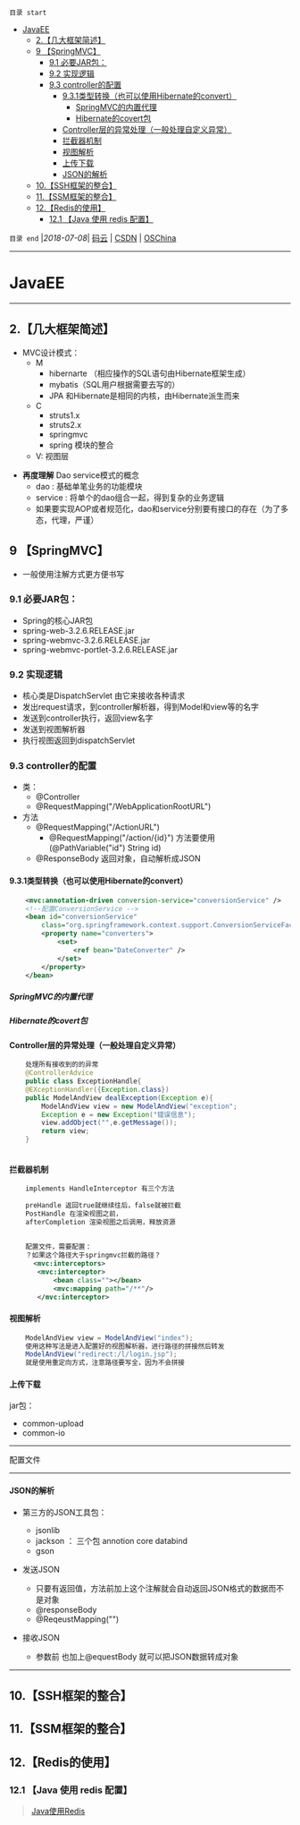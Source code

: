 `目录 start`
 
- [JavaEE](#javaee)
    - [2.【几大框架简述】](#2几大框架简述)
    - [9 【SpringMVC】](#9-springmvc)
        - [9.1 必要JAR包：](#91-必要jar包)
        - [9.2 实现逻辑](#92-实现逻辑)
        - [9.3 controller的配置](#93-controller的配置)
            - [9.3.1类型转换（也可以使用Hibernate的convert）](#931类型转换（也可以使用hibernate的convert）)
                - [SpringMVC的内置代理](#springmvc的内置代理)
                - [Hibernate的covert包](#hibernate的covert包)
            - [Controller层的异常处理（一般处理自定义异常）](#controller层的异常处理（一般处理自定义异常）)
            - [拦截器机制](#拦截器机制)
            - [视图解析](#视图解析)
            - [上传下载](#上传下载)
            - [JSON的解析](#json的解析)
    - [10.【SSH框架的整合】](#10ssh框架的整合)
    - [11.【SSM框架的整合】](#11ssm框架的整合)
    - [12.【Redis的使用】](#12redis的使用)
        - [12.1 【Java 使用 redis 配置】](#121-java-使用-redis-配置)

`目录 end` |_2018-07-08_| [码云](https://gitee.com/gin9) | [CSDN](http://blog.csdn.net/kcp606) | [OSChina](https://my.oschina.net/kcp1104)
****************************************
# JavaEE

*******************
## 2.【几大框架简述】
* MVC设计模式：
    * M
        * hibernarte （相应操作的SQL语句由Hibernate框架生成）
        * mybatis（SQL用户根据需要去写的）
        * JPA 和Hibernate是相同的内核，由Hibernate派生而来
    * C
        * struts1.x
        * struts2.x
        * springmvc  
        * spring  模块的整合
    * V:
        视图层
- **再度理解** Dao service模式的概念
    * dao : 基础单笔业务的功能模块
    * service : 将单个的dao组合一起，得到复杂的业务逻辑
    * 如果要实现AOP或者规范化，dao和service分别要有接口的存在（为了多态，代理，严谨）

## 9 【SpringMVC】
- 一般使用注解方式更方便书写
### 9.1 必要JAR包：
- Spring的核心JAR包
- spring-web-3.2.6.RELEASE.jar
- spring-webmvc-3.2.6.RELEASE.jar
- spring-webmvc-portlet-3.2.6.RELEASE.jar

### 9.2 实现逻辑

- 核心类是DispatchServlet 由它来接收各种请求
- 发出request请求，到controller解析器，得到Model和view等的名字
- 发送到controller执行，返回view名字
- 发送到视图解析器
- 执行视图返回到dispatchServlet

### 9.3 controller的配置
- 类：
   - @Controller
   - @RequestMapping("/WebApplicationRootURL")
- 方法
    - @RequestMapping("/ActionURL")
        - @RequestMapping("/action/{id}") 方法要使用(@PathVariable("id") String id)
    - @ResponseBody 返回对象，自动解析成JSON

#### 9.3.1类型转换（也可以使用Hibernate的convert）

```xml
    <mvc:annotation-driven conversion-service="conversionService" />
    <!--配置ConversionService -->
    <bean id="conversionService"
        class="org.springframework.context.support.ConversionServiceFactoryBean">
        <property name="converters">
            <set>
                <ref bean="DateConverter" />
            </set>
        </property>
    </bean>
```


##### SpringMVC的内置代理

##### Hibernate的covert包

#### Controller层的异常处理（一般处理自定义异常）

```java
    处理所有接收到的的异常
    @ControllerAdvice
    public class ExceptionHandle{
    @EXceptionHandler({Exception.class})
    public ModelAndView dealException(Exception e){
        ModelAndView view = new ModelAndView("exception";
        Exception e = new Exception("错误信息");
        view.addObject("",e.getMessage());
        return view;
    }
    
```

#### 拦截器机制

```xml
    implements HandleInterceptor 有三个方法
    
    preHandle 返回true就继续往后，false就被拦截
    PostHandle 在渲染视图之前，
    afterCompletion 渲染视图之后调用，释放资源
    
    
    配置文件，需要配置：
    ？如果这个路径大于springmvc拦截的路径？
      <mvc:interceptors>
       <mvc:interceptor>
           <bean class=""></bean>
           <mvc:mapping path="/**"/>
       </mvc:interceptor>
```
#### 视图解析
```java
    ModelAndView view = ModelAndView("index"); 
    使用这种写法是进入配置好的视图解析器，进行路径的拼接然后转发
    ModelAndView("redirect:/l/login.jsp");
    就是使用重定向方式，注意路径要写全，因为不会拼接
 ```
 
 
#### 上传下载
jar包：
- common-upload
- common-io

---
配置文件

---

#### JSON的解析
- 第三方的JSON工具包：
    - jsonlib
    - jackson ： 三个包 annotion core databind
    - gson

- 发送JSON
    - 只要有返回值，方法前加上这个注解就会自动返回JSON格式的数据而不是对象
    - @responseBody
    - @ReqeustMapping("")
- 接收JSON 
    - 参数前 也加上@equestBody 就可以把JSON数据转成对象

********************

## 10.【SSH框架的整合】


## 11.【SSM框架的整合】


## 12.【Redis的使用】

### 12.1 【Java 使用 redis 配置】
> [Java使用Redis](/Database/Redis.md#Java使用Redis)